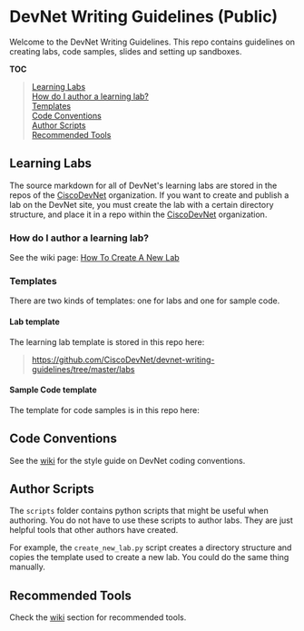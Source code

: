 # DevNet Writing Guidelines (Public)

Welcome to the DevNet Writing Guidelines. This repo contains guidelines on creating labs, code samples, slides and setting up sandboxes.

<b>TOC</b><br>

> [Learning Labs](#learning-labs)<br>
    [How do I author a learning lab?](#learning-labs)<br>
>   [Templates](#learning-labs)<br>
> [Code Conventions](#learning-labs)<br>
> [Author Scripts](#learning-labs)<br>
> [Recommended Tools](#learning-labs)<br>

## Learning Labs

The source markdown for all of DevNet's learning labs are stored in the repos of the [CiscoDevNet](https://github.com/CiscoDevNet) organization. If you want to create and publish a lab on the DevNet site, you must create the lab with a certain directory structure, and place it in a repo within the [CiscoDevNet](https://github.com/CiscoDevNet) organization.

### How do I author a learning lab?

See the wiki page: [How To Create A New Lab](https://github.com/CiscoDevNet/devnet-writing-guidelines/wiki/How-To-Create-A-New-Lab)

### Templates

There are two kinds of templates: one for labs and one for sample code. 

#### Lab template

The learning lab template is stored in this repo here:

> https://github.com/CiscoDevNet/devnet-writing-guidelines/tree/master/labs


#### Sample Code template

The template for code samples is in this repo here:

> 

## Code Conventions

See the [wiki](https://github.com/CiscoDevNet/devnet-writing-guidelines/wiki) for the style guide on DevNet coding conventions.


## Author Scripts

The `scripts` folder contains python scripts that might be useful when authoring. You do not have to use these scripts to author labs. They are just helpful tools that other authors have created.

For example, the `create_new_lab.py` script creates a directory structure and copies the template used to create a new lab. You could do the same thing manually.


## Recommended Tools

Check the [wiki](https://github.com/CiscoDevNet/devnet-writing-guidelines/wiki/Tools-to-Write-Learning-Labs) section for recommended tools.
